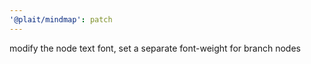 ```yaml
---
'@plait/mindmap': patch
---
```


modify the node text font, set a separate font-weight for branch nodes

